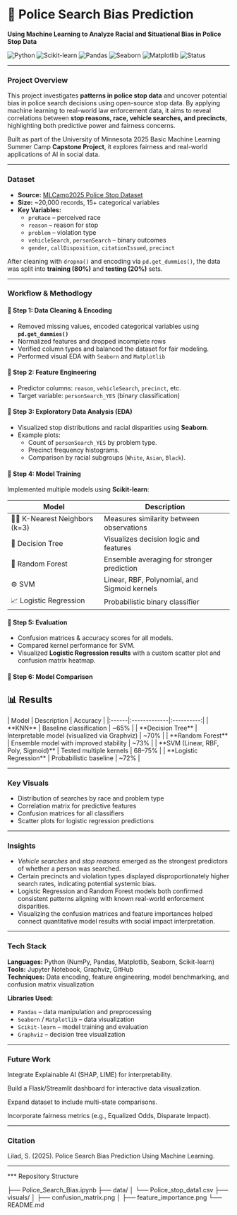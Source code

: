# 🚓 Police Search Bias Prediction
**Using Machine Learning to Analyze Racial and Situational Bias in Police Stop Data**

![Python](https://img.shields.io/badge/Python-3.9+-blue.svg)
![Scikit-learn](https://img.shields.io/badge/Scikit--learn-ML%20Library-orange)
![Pandas](https://img.shields.io/badge/Pandas-Data%20Analysis-yellow)
![Seaborn](https://img.shields.io/badge/Seaborn-Visualization-lightblue)
![Matplotlib](https://img.shields.io/badge/Matplotlib-Charts-green)
![Status](https://img.shields.io/badge/Status-Completed-brightgreen)

---

###  Project Overview
This project investigates  **patterns in police stop data** and uncover potential bias in police search decisions using open-source stop data. By applying machine learning to real-world law enforcement data, it aims to reveal correlations between **stop reasons, race, vehicle searches, and precincts**, highlighting both predictive power and fairness concerns.


Built as part of the University of Minnesota 2025 Basic Machine Learning Summer Camp **Capstone Project**, it explores fairness and real-world applications of AI in social data.

---

###  Dataset
- **Source:** [MLCamp2025 Police Stop Dataset](https://raw.githubusercontent.com/sziccardi/MLCamp2025_DataRepository/main/Police_stop_data1.csv)
- **Size:** ~20,000 records, 15+ categorical variables
- **Key Variables:**
  - `preRace` – perceived race
  - `reason` – reason for stop
  - `problem` – violation type
  - `vehicleSearch`, `personSearch` – binary outcomes
  - `gender`, `callDisposition`, `citationIssued`, `precinct`

After cleaning with `dropna()` and encoding via `pd.get_dummies()`, the data was split into **training (80%)** and **testing (20%)** sets.

---

###  Workflow & Methodlogy

#### 🔹 Step 1: Data Cleaning & Encoding
- Removed missing values, encoded categorical variables using **`pd.get_dummies()`**  
- Normalized features and dropped incomplete rows
- Verified column types and balanced the dataset for fair modeling.
- Performed visual EDA with `Seaborn` and `Matplotlib`

#### 🔹 Step 2: Feature Engineering
- Predictor columns: `reason`, `vehicleSearch`, `precinct`, etc.  
- Target variable: `personSearch_YES` (binary classification)

#### 🔹 Step 3: Exploratory Data Analysis (EDA)
- Visualized stop distributions and racial disparities using **Seaborn**.
- Example plots:
  - Count of `personSearch_YES` by problem type.
  - Precinct frequency histograms.
  - Comparison by racial subgroups (`White`, `Asian`, `Black`).

#### 🔹 Step 4: Model Training
Implemented multiple models using **Scikit-learn**:

| Model | Description |
|--------|-------------|
| 🧍‍♂️ K-Nearest Neighbors (k=3) | Measures similarity between observations |
| 🌳 Decision Tree | Visualizes decision logic and features |
| 🌲 Random Forest | Ensemble averaging for stronger prediction |
| ⚙️ SVM | Linear, RBF, Polynomial, and Sigmoid kernels |
| 📈 Logistic Regression | Probabilistic binary classifier |

#### 🔹 Step 5: Evaluation
- Confusion matrices & accuracy scores for all models.  
- Compared kernel performance for SVM.  
- Visualized **Logistic Regression results** with a custom scatter plot and confusion matrix heatmap.

#### 🔹 Step 6: Model Comparison
</details>
<summary><h2>📊 Results</h2></summary>
| Model | Description | Accuracy |
|:------|:-------------|:----------:|
| **KNN** | Baseline classification | ~65% |
| **Decision Tree** | Interpretable model (visualized via Graphviz) | ~70% |
| **Random Forest** | Ensemble model with improved stability | ~73% |
| **SVM (Linear, RBF, Poly, Sigmoid)** | Tested multiple kernels | 68–75% |
| **Logistic Regression** | Probabilistic baseline | ~72% |

---

###  Key Visuals
- Distribution of searches by race and problem type  
- Correlation matrix for predictive features  
- Confusion matrices for all classifiers  
- Scatter plots for logistic regression predictions  

---


###  Insights
- *Vehicle searches* and *stop reasons* emerged as the strongest predictors of whether a person was searched.  
- Certain precincts and violation types displayed disproportionately higher search rates, indicating potential systemic bias.  
- Logistic Regression and Random Forest models both confirmed consistent patterns aligning with known real-world enforcement disparities.  
- Visualizing the confusion matrices and feature importances helped connect quantitative model results with social impact interpretation.


---

###  Tech Stack

**Languages:** Python (NumPy, Pandas, Matplotlib, Seaborn, Scikit-learn)  
**Tools:** Jupyter Notebook, Graphviz, GitHub  
**Techniques:** Data encoding, feature engineering, model benchmarking, and confusion matrix visualization  

**Libraries Used:**
- `Pandas` – data manipulation and preprocessing  
- `Seaborn` / `Matplotlib` – data visualization  
- `Scikit-learn` – model training and evaluation  
- `Graphviz` – decision tree visualization


---

###  Future Work

Integrate Explainable AI (SHAP, LIME) for interpretability.

Build a Flask/Streamlit dashboard for interactive data visualization.

Expand dataset to include multi-state comparisons.

Incorporate fairness metrics (e.g., Equalized Odds, Disparate Impact).


---

###  Citation
Lilad, S. (2025). Police Search Bias Prediction Using Machine Learning.

---

*** Repository Structure


├── Police_Search_Bias.ipynb
├── data/
│   └── Police_stop_data1.csv
├── visuals/
│   ├── confusion_matrix.png
│   ├── feature_importance.png
└── README.md



